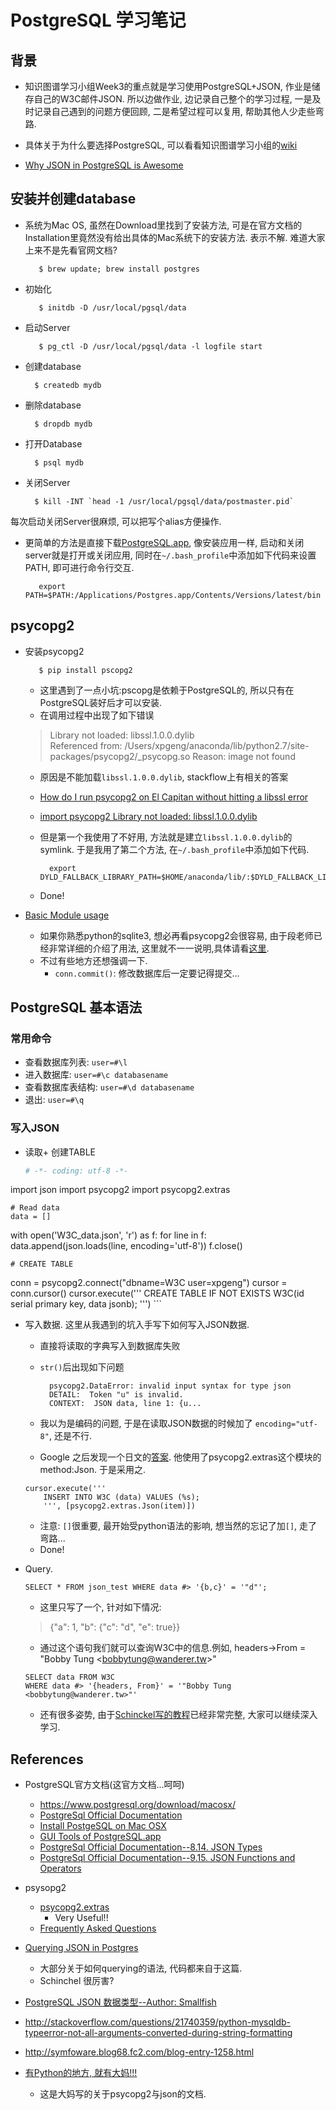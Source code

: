 # PostgreSQL 学习笔记

## 背景

- 知识图谱学习小组Week3的重点就是学习使用PostgreSQL+JSON, 作业是储存自己的W3C邮件JSON. 所以边做作业, 边记录自己整个的学习过程, 一是及时记录自己遇到的问题方便回顾, 二是希望过程可以复用, 帮助其他人少走些弯路.

- 具体关于为什么要选择PostgreSQL, 可以看看知识图谱学习小组的[wiki](https://github.com/memect/kg-beijing/wiki/%E7%AC%AC%E4%B8%80%E6%9C%9Fw3%EF%BC%9A%E7%9F%A5%E8%AF%86%E5%AD%98%E5%82%A8)
- [Why JSON in PostgreSQL is Awesome](https://functionwhatwhat.com/json-in-postgresql/)

## 安装并创建database
- 系统为Mac OS, 虽然在Download里找到了安装方法, 可是在官方文档的Installation里竟然没有给出具体的Mac系统下的安装方法. 表示不解. 难道大家上来不是先看官网文档?

         $ brew update; brew install postgres


- 初始化

         $ initdb -D /usr/local/pgsql/data


- 启动Server

         $ pg_ctl -D /usr/local/pgsql/data -l logfile start


- 创建database

        $ createdb mydb

- 删除database

        $ dropdb mydb

- 打开Database

        $ psql mydb

- 关闭Server

        $ kill -INT `head -1 /usr/local/pgsql/data/postmaster.pid`

每次启动关闭Server很麻烦, 可以把写个alias方便操作.

- 更简单的方法是直接下载[PostgreSQL.app](http://postgresapp.com/), 像安装应用一样, 启动和关闭server就是打开或关闭应用, 同时在`~/.bash_profile`中添加如下代码来设置PATH, 即可进行命令行交互.

         export PATH=$PATH:/Applications/Postgres.app/Contents/Versions/latest/bin


## psycopg2
- 安装psycopg2

         $ pip install pscopg2
    
    - 这里遇到了一点小坑:pscopg是依赖于PostgreSQL的, 所以只有在PostgreSQL装好后才可以安装.
    - 在调用过程中出现了如下错误

    > Library not loaded: libssl.1.0.0.dylib  
  Referenced from: /Users/xpgeng/anaconda/lib/python2.7/site-packages/psycopg2/_psycopg.so
  Reason: image not found
   
    - 原因是不能加载`libssl.1.0.0.dylib`, stackflow上有相关的答案
    - [How do I run psycopg2 on El Capitan without hitting a libssl error](http://stackoverflow.com/questions/32978365/how-do-i-run-psycopg2-on-el-capitan-without-hitting-a-libssl-error)
    - [import psycopg2 Library not loaded: libssl.1.0.0.dylib](http://stackoverflow.com/questions/27264574/import-psycopg2-library-not-loaded-libssl-1-0-0-dylib)
    - 但是第一个我使用了不好用, 方法就是建立`libssl.1.0.0.dylib`的symlink. 于是我用了第二个方法, 在`~/.bash_profile`中添加如下代码.
    
            export DYLD_FALLBACK_LIBRARY_PATH=$HOME/anaconda/lib/:$DYLD_FALLBACK_LIBRARY_PATH
            
    - Done!
 
- [Basic Module usage](http://initd.org/psycopg/docs/)
    - 如果你熟悉python的sqlite3, 想必再看psycopg2会很容易, 由于段老师已经非常详细的介绍了用法, 这里就不一一说明,具体请看[这里](https://github.com/memect/kg-beijing/tree/master/KG-PostgreSQL/KG-PostgreSQL).
    - 不过有些地方还想强调一下.
        - `conn.commit()`: 修改数据库后一定要记得提交...
          



## PostgreSQL 基本语法
### 常用命令
- 查看数据库列表: `user=#\l`
- 进入数据库: `user=#\c databasename`
- 查看数据库表结构: `user=#\d databasename`
- 退出: `user=#\q`

### 写入JSON
- 读取+ 创建TABLE

    ```python
    # -*- coding: utf-8 -*-
import json
import psycopg2
import psycopg2.extras  
    
    # Read data
    data = []
with open('W3C_data.json', 'r') as f:
    for line in f:
        data.append(json.loads(line, encoding='utf-8'))
f.close()

    # CREATE TABLE
conn = psycopg2.connect("dbname=W3C user=xpgeng")
cursor = conn.cursor()
cursor.execute('''
    CREATE TABLE IF NOT EXISTS
    W3C(id serial primary key, data jsonb);
    ''')
    ```
- 写入数据. 这里从我遇到的坑入手写下如何写入JSON数据.
    - 直接将读取的字典写入到数据库失败
    - `str()`后出现如下问题
        
            psycopg2.DataError: invalid input syntax for type json  
            DETAIL:  Token "u" is invalid.  
            CONTEXT:  JSON data, line 1: {u... 
    - 我以为是编码的问题, 于是在读取JSON数据的时候加了 `encoding="utf-8"`, 还是不行.
    - Google 之后发现一个日文的[答案](http://symfoware.blog68.fc2.com/blog-entry-1258.html). 他使用了psycopg2.extras这个模块的method:Json. 于是采用之. 
    
    ```
    cursor.execute('''
        INSERT INTO W3C (data) VALUES (%s);
        ''', [psycopg2.extras.Json(item)])
    ```
    - 注意: `[]`很重要, 最开始受python语法的影响, 想当然的忘记了加`[]`, 走了弯路...
    - Done!

- Query.
   
   ```
   SELECT * FROM json_test WHERE data #> '{b,c}' = '"d"';
   ```
   - 这里只写了一个, 针对如下情况:

   > {"a": 1, "b": {"c": "d", "e": true}}
   
   - 通过这个语句我们就可以查询W3C中的信息.例如, headers->From = "Bobby Tung \<bobbytung@wanderer.tw>"
   
   ```
   SELECT data FROM W3C 
   WHERE data #> '{headers, From}' = '"Bobby Tung <bobbytung@wanderer.tw>"'
    ```

   - 还有很多姿势, 由于[Schinckel写的教程](http://schinckel.net/2014/05/25/querying-json-in-postgres/)已经非常完整, 大家可以继续深入学习.







## References
- PostgreSQL官方文档(这官方文档...呵呵)
    - <https://www.postgresql.org/download/macosx/>
    - [PostgreSql Official Documentation](https://www.postgresql.org/docs/9.5/static/index.html)
    - [Install PostgeSQL on Mac OSX](https://www.postgresql.org/download/macosx/)
    - [GUI Tools of PostgreSQL.app](http://postgresapp.com/documentation/gui-tools.html)
    - [PostgreSql Official Documentation--8.14. JSON Types](https://www.postgresql.org/docs/current/static/datatype-json.html)
    - [PostgreSql Official Documentation--9.15. JSON Functions and Operators](https://www.postgresql.org/docs/current/static/functions-json.html)

- psysopg2
    - [psycopg2.extras](http://initd.org/psycopg/docs/extras.html)
        - Very Useful!! 
    - [Frequently Asked Questions](http://initd.org/psycopg/docs/faq.html)
- [Querying JSON in Postgres](http://schinckel.net/2014/05/25/querying-json-in-postgres/)
    - 大部分关于如何querying的语法, 代码都来自于这篇.
    - Schinchel 很厉害?
- [PostgreSQL JSON 数据类型--Author: Smallfish](http://chenxiaoyu.org/2014/07/25/postgresql-json.html)
 
- <http://stackoverflow.com/questions/21740359/python-mysqldb-typeerror-not-all-arguments-converted-during-string-formatting>
- <http://symfoware.blog68.fc2.com/blog-entry-1258.html>
- [有Python的地方, 就有大妈!!!](http://wiki.zoomquiet.io/pythonic/PsycopgJson)
   - 这是大妈写的关于psycopg2与json的文档.